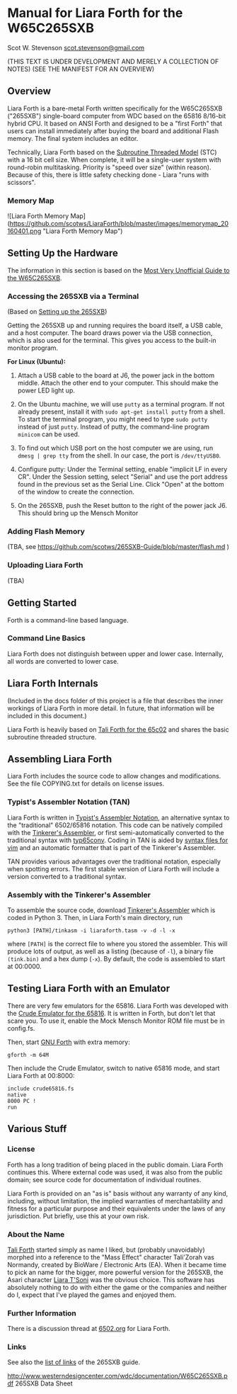 # Manual for Liara Forth for the W65C265SXB

Scot W. Stevenson <scot.stevenson@gmail.com>

(THIS TEXT IS UNDER DEVELOPMENT AND MERELY A COLLECTION OF NOTES)
(SEE THE MANIFEST FOR AN OVERVIEW)

## Overview 

Liara Forth is a bare-metal Forth written specifically for the W65C265SXB
("265SXB") single-board computer from WDC based on the 65816 8/16-bit hybrid
CPU. It based on ANSI Forth and designed to be a "first Forth" that users can
install immediately after buying the board and additional Flash memory. The
final system includes an editor. 

Technically, Liara Forth based on the [Subroutine Threaded
Model](http://www.bradrodriguez.com/papers/moving1.htm) (STC) with a 16 bit cell
size. When complete, it will be a single-user system with round-robin
multitasking. Priority is "speed over size" (within reason). Because of this,
there is little safety checking done - Liara "runs with scissors". 

### Memory Map

![Liara Forth Memory Map]
(https://github.com/scotws/LiaraForth/blob/master/images/memorymap_20160401.png
"Liara Forth Memory Map")


## Setting Up the Hardware

The information in this section is based on the [Most Very Unofficial Guide to
the W65C265SXB](https://github.com/scotws/265SXB-Guide). 

### Accessing the 265SXB via a Terminal

(Based on [Setting up the
265SXB](https://github.com/scotws/265SXB-Guide/blob/master/setup.md))

Getting the 265SXB up and running requires the board itself, a USB cable, and a
host computer. The board draws power via the USB connection, which is also used
for the terminal. This gives you access to the built-in monitor program.

**For Linux (Ubuntu):**

1. Attach a USB cable to the board at J6, the power jack in the bottom middle.
Attach the other end to your computer. This should make the power LED light up.

2. On the Ubuntu machine, we will use `putty` as a terminal program. If not
   already present, install it with `sudo apt-get install putty` from a shell.
   To start the terminal program, you might need to type `sudo putty` instead of
   just `putty`. Instead of putty, the command-line program `minicom` can be
   used. 

3. To find out which USB port on the host computer we are using, run `dmesg |
   grep tty` from the shell. In our case, the port is `/dev/ttyUSB0`.

4. Configure putty: Under the Terminal setting, enable "implicit LF in every
   CR". Under the Session setting, select "Serial" and use the port address
   found in the previous set as the Serial Line. Click "Open" at the bottom of
   the window to create the connection.

5. On the 265SXB, push the Reset button to the right of the power jack J6. This
   should bring up the Mensch Monitor


### Adding Flash Memory

(TBA, see https://github.com/scotws/265SXB-Guide/blob/master/flash.md )

### Uploading Liara Forth

(TBA) 

## Getting Started

Forth is a command-line based language. 

### Command Line Basics

Liara Forth does not distinguish between upper and lower case. Internally, all
words are converted to lower case.

## Liara Forth Internals

(Included in the docs folder of this project is a file that describes the inner
workings of Liara Forth in more detail. In future, that information will be
included in this document.)

Liara Forth is heavily based on [Tali Forth for the
65c02](https://github.com/scotws/TaliForth) and shares the basic subroutine
threaded structure. 


## Assembling Liara Forth

Liara Forth includes the source code to allow changes and modifications. See the
file COPYING.txt for details on license issues.

### Typist's Assembler Notation (TAN)

Liara Forth is written in [Typist's Assembler
Notation](https://docs.google.com/document/d/16Sv3Y-3rHPXyxT1J3zLBVq4reSPYtY2G6OSojNTm4SQ/),
an alternative syntax to the "traditional" 6502/65816 notation. This code 
can be natively compiled with the [Tinkerer's
Assembler](https://github.com/scotws/tinkasm), or first semi-automatically
converted to the traditional syntax with
[typ65conv](https://github.com/scotws/type65conv). Coding in TAN is aided by
[syntax files for vim](https://github.com/scotws/Typist-VIM-Syntax) and an
automatic formatter that is part of the Tinkerer's Assembler. 

TAN provides various advantages over the traditional notation, especially when
spotting errors. The first stable version of Liara Forth will include a version
converted to a traditional syntax.

### Assembly with the Tinkerer's Assembler

To assemble the source code, download [Tinkerer's
Assembler](https://github.com/scotws/tinkasm) which is coded in Python 3. Then,
in Liara Forth's main directory, run

```
python3 [PATH]/tinkasm -i liaraforth.tasm -v -d -l -x
```

where `[PATH]` is the correct file to where you stored the assembler. This will
produce lots of output, as well as a listing (because of `-l`), a binary file
`(tink.bin)` and a hex dump (`-x`). By default, the code is assembled to start
at 00:0000. 


## Testing Liara Forth with an Emulator

There are very few emulators for the 65816. Liara Forth was developed with
the [Crude Emulator for the 65816](https://github.com/scotws/crude65816).
It is written in Forth, but don't let that scare you. To use it, enable the
Mock Mensch Monitor ROM file must be in config.fs. 

Then, start [GNU Forth](https://www.gnu.org/software/gforth/) with extra 
memory:

```
gforth -m 64M
```
Then include the Crude Emulator, switch to native 65816 mode, and start Liara
Forth at 00:8000:

```
include crude65816.fs
native
8000 PC !
run
```

## Various Stuff


### License

Forth has a long tradition of being placed in the public domain. Liara Forth 
continues this. Where external code was used, it was also from the
public domain; see source code for documentation of individual routines. 

Liara Forth is provided on an "as is" basis without any warranty of any kind,
including, without limitation, the implied warranties of merchantability and
fitness for a particular purpose and their equivalents under the laws of any
jurisdiction. Put briefly, use this at your own risk.  


### About the Name

[Tali Forth](https://github.com/scotws/TaliForth) started simply as name I
liked, but (probably unavoidably) morphed into a reference to the "Mass Effect"
character Tali'Zorah vas Normandy, created by BioWare / Electronic Arts (EA).
When it became time to pick an name for the bigger, more powerful version for
the 265SXB, the Asari character [Liara
T'Soni](http://masseffect.wikia.com/wiki/Liara_T'Soni) was the obvious choice.
This software has absolutely nothing to do with either the game or the companies
and neither do I, expect that I've played the games and enjoyed them.

### Further Information

There is a discussion thread at
[6502.org](http://forum.6502.org/viewtopic.php?f=9&t=3649) for Liara Forth.


### Links

See also the [list of
links](https://github.com/scotws/265SXB-Guide/blob/master/links.md) of the 
265SXB guide.

http://www.westerndesigncenter.com/wdc/documentation/W65C265SXB.pdf
265SXB Data Sheet
